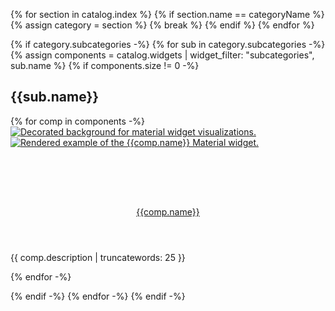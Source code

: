 {% for section in catalog.index %}
  {% if section.name == categoryName %}
    {% assign category = section %}
    {% break %}
  {% endif %}
{% endfor %}

{% if category.subcategories -%}
{% for sub in category.subcategories -%}
{% assign components = catalog.widgets | widget_filter: "subcategories", sub.name %}
{% if components.size != 0 -%}

## {{sub.name}}

<div class="card-grid">
  {% for comp in components -%}
  <div class="card">
    <a href="{{comp.link}}">
      <div class="card-image-holder" style="--bg-color: {{sub.color}}; height: 8rem;">
        <div class="card-image-hover">
          <img alt="Decorated background for material widget visualizations." src="{{comp.hoverBackground.src}}" aria-hidden="true">
        </div>
        <img alt="Rendered example of the {{comp.name}} Material widget." src="{{comp.image.src}}">
      </div>
    </a>
    <div class="card-body">
      <a href="{{comp.link}}"><header class="card-title">{{comp.name}}</header></a>
      <p class="card-text">{{ comp.description | truncatewords: 25 }}</p>
    </div>
  </div>
  {% endfor -%}
</div>

{% endif -%}
{% endfor -%}
{% endif -%}
